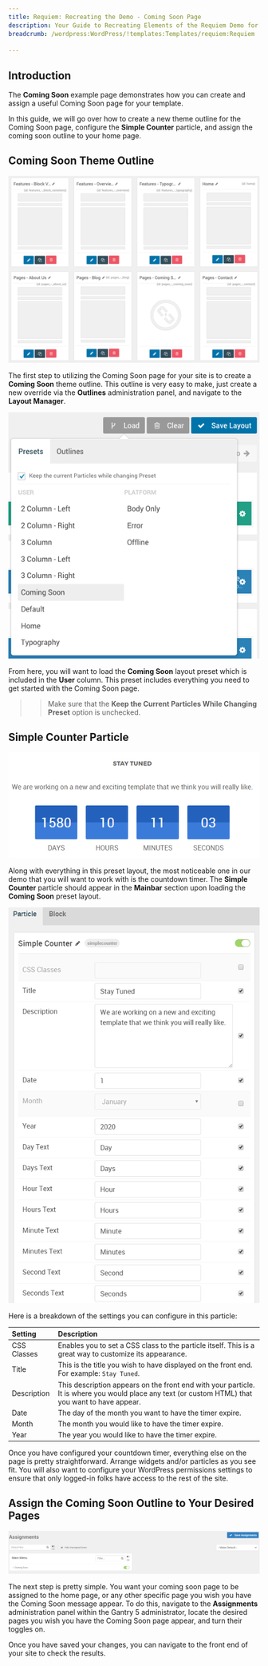 ```yaml
---
title: Requiem: Recreating the Demo - Coming Soon Page
description: Your Guide to Recreating Elements of the Requiem Demo for WordPress
breadcrumb: /wordpress:WordPress/!templates:Templates/requiem:Requiem

---
```


## Introduction

The **Coming Soon** example page demonstrates how you can create and assign a useful Coming Soon page for your template. 

In this guide, we will go over how to create a new theme outline for the Coming Soon page, configure the **Simple Counter** particle, and assign the coming soon outline to your home page.

## Coming Soon Theme Outline

![Coming Soon](assets/comingsoon_1.png)

The first step to utilizing the Coming Soon page for your site is to create a **Coming Soon** theme outline. This outline is very easy to make, just create a new override via the **Outlines** administration panel, and navigate to the **Layout Manager**. 

![Coming Soon](assets/comingsoon_2.png)

From here, you will want to load the **Coming Soon** layout preset which is included in the **User** column. This preset includes everything you need to get started with the Coming Soon page.

>> Make sure that the **Keep the Current Particles While Changing Preset** option is unchecked.

## Simple Counter Particle

![Simple Counter](assets/comingsoon_4.png)

Along with everything in this preset layout, the most noticeable one in our demo that you will want to work with is the countdown timer. The **Simple Counter** particle should appear in the **Mainbar** section upon loading the **Coming Soon** preset layout. 

![Simple Counter](assets/comingsoon_3.png)

Here is a breakdown of the settings you can configure in this particle:

| Setting     | Description                                                                                                                                       |
| :-----      | :-----                                                                                                                                            |
| CSS Classes | Enables you to set a CSS class to the particle itself. This is a great way to customize its appearance.                                           |
| Title       | This is the title you wish to have displayed on the front end. For example: `Stay Tuned`.                                                         |
| Description | This description appears on the front end with your particle. It is where you would place any text (or custom HTML) that you want to have appear. |
| Date        | The day of the month you want to have the timer expire.                                                                                           |
| Month       | The month you would like to have the timer expire.                                                                                                |
| Year        | The year you would like to have the timer expire.                                                                                                 |

Once you have configured your countdown timer, everything else on the page is pretty straightforward. Arrange widgets and/or particles as you see fit. You will also want to configure your WordPress permissions settings to ensure that only logged-in folks have access to the rest of the site.

## Assign the Coming Soon Outline to Your Desired Pages

![Simple Counter](assets/comingsoon_5.png)

The next step is pretty simple. You want your coming soon page to be assigned to the home page, or any other specific page you wish you have the Coming Soon message appear. To do this, navigate to the **Assignments** administration panel within the Gantry 5 administrator, locate the desired pages you wish you have the Coming Soon page appear, and turn their toggles on.

Once you have saved your changes, you can navigate to the front end of your site to check the results.